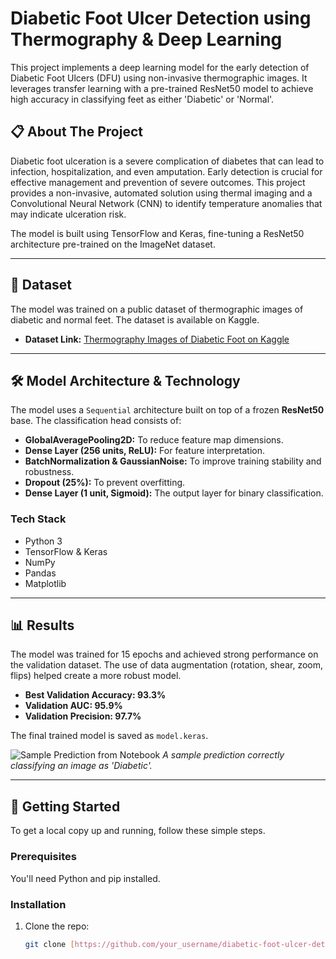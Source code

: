 # Diabetic Foot Ulcer Detection using Thermography & Deep Learning

This project implements a deep learning model for the early detection of Diabetic Foot Ulcers (DFU) using non-invasive thermographic images. It leverages transfer learning with a pre-trained ResNet50 model to achieve high accuracy in classifying feet as either 'Diabetic' or 'Normal'.



## 📋 About The Project

Diabetic foot ulceration is a severe complication of diabetes that can lead to infection, hospitalization, and even amputation. Early detection is crucial for effective management and prevention of severe outcomes. This project provides a non-invasive, automated solution using thermal imaging and a Convolutional Neural Network (CNN) to identify temperature anomalies that may indicate ulceration risk.

The model is built using TensorFlow and Keras, fine-tuning a ResNet50 architecture pre-trained on the ImageNet dataset.

---

## 💾 Dataset

The model was trained on a public dataset of thermographic images of diabetic and normal feet. The dataset is available on Kaggle.

- **Dataset Link:** [Thermography Images of Diabetic Foot on Kaggle](https://www.kaggle.com/datasets/vuppalaadithyasairam/thermography-images-of-diabetic-foot)

---

## 🛠️ Model Architecture & Technology

The model uses a `Sequential` architecture built on top of a frozen **ResNet50** base. The classification head consists of:
- **GlobalAveragePooling2D:** To reduce feature map dimensions.
- **Dense Layer (256 units, ReLU):** For feature interpretation.
- **BatchNormalization & GaussianNoise:** To improve training stability and robustness.
- **Dropout (25%):** To prevent overfitting.
- **Dense Layer (1 unit, Sigmoid):** The output layer for binary classification.

### **Tech Stack**
- Python 3
- TensorFlow & Keras
- NumPy
- Pandas
- Matplotlib

---

## 📊 Results

The model was trained for 15 epochs and achieved strong performance on the validation dataset. The use of data augmentation (rotation, shear, zoom, flips) helped create a more robust model.

- **Best Validation Accuracy: 93.3%**
- **Validation AUC: 95.9%**
- **Validation Precision: 97.7%**

The final trained model is saved as `model.keras`.

![Sample Prediction from Notebook](https://i.imgur.com/gKz7e2K.png)
*A sample prediction correctly classifying an image as 'Diabetic'.*

---

## 🚀 Getting Started

To get a local copy up and running, follow these simple steps.

### **Prerequisites**

You'll need Python and pip installed.

### **Installation**

1. Clone the repo:
   ```sh
   git clone [https://github.com/your_username/diabetic-foot-ulcer-detection.git](https://github.com/your_username/diabetic-foot-ulcer-detection.git)